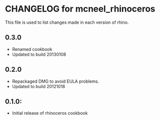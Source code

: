 # CHANGELOG for mcneel_rhinoceros

This file is used to list changes made in each version of rhino.

## 0.3.0

* Renamed cookbook
* Updated to build 20130108

## 0.2.0

* Repackaged DMG to avoid EULA problems.
* Updated to build 20121018

## 0.1.0:

* Initial release of rhinoceros cookbook